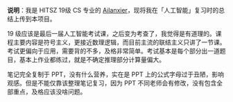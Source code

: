 **说明**：我是 HITSZ 19级 CS 专业的 [Ailanxier](https://github.com/ailanxier/)，现将我在「人工智能」复习时的总结上传到本项目。

19 级应该是最后一届人工智能考试课，之后变为考查了，我觉得是有道理的。课程主要内容是符号主义，更接近数理逻辑，而目前主流的联结主义只讲了一节课。考试更偏向于应用，需要背的不多，及格非常简单。考试基本是每个部分出一道题目，基本上作业都练过，就是不确定推理部分计算量偏大。

笔记完全复制于 PPT，没有什么营养，实在是 PPT 上的公式字母过于丑陋，影响观感。但是不能仅靠该整理笔记复习，因为 PPT 不同老师会有修改，没有包含全部重点，及格应该没啥问题。